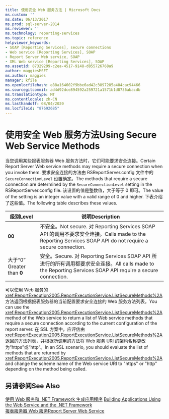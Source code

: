 ```yaml
---
title: 使用安全 Web 服务方法 | Microsoft Docs
ms.custom: ''
ms.date: 06/13/2017
ms.prod: sql-server-2014
ms.reviewer: ''
ms.technology: reporting-services
ms.topic: reference
helpviewer_keywords:
- SOAP [Reporting Services], secure connections
- Web service [Reporting Services], SOAP
- Report Server Web service, SOAP
- XML Web service [Reporting Services], SOAP
ms.assetid: 87329299-c2ea-4517-9148-d855726768a9
author: maggiesMSFT
ms.author: maggies
manager: kfile
ms.openlocfilehash: e88a164602f9bbe6ad42c3897285a484cac94466
ms.sourcegitcommit: ad4d92dce894592a259721a1571b1d8736abacdb
ms.translationtype: MT
ms.contentlocale: zh-CN
ms.lasthandoff: 08/04/2020
ms.locfileid: "87692685"
---
```

# <a name="using-secure-web-service-methods"></a><span data-ttu-id="b2cba-102">使用安全 Web 服务方法</span><span class="sxs-lookup"><span data-stu-id="b2cba-102">Using Secure Web Service Methods</span></span>
  <span data-ttu-id="b2cba-103">当您调用某些报表服务器 Web 服务方法时，它们可能要求安全连接。</span><span class="sxs-lookup"><span data-stu-id="b2cba-103">Certain Report Server Web service methods may require a secure connection when you invoke them.</span></span> <span data-ttu-id="b2cba-104">要求安全连接的方法由 RSReportServer.config 文件中的 `SecureConnectionLevel` 设置确定。</span><span class="sxs-lookup"><span data-stu-id="b2cba-104">The methods that require a secure connection are determined by the `SecureConnectionLevel` setting in the RSReportServer.config file.</span></span> <span data-ttu-id="b2cba-105">该设置的值是整数值，大于等于 0 即可。</span><span class="sxs-lookup"><span data-stu-id="b2cba-105">The value of the setting is an integer value with a valid range of 0 and higher.</span></span> <span data-ttu-id="b2cba-106">下表介绍了这些值。</span><span class="sxs-lookup"><span data-stu-id="b2cba-106">The following table describes these values.</span></span>  
  
|<span data-ttu-id="b2cba-107">级别</span><span class="sxs-lookup"><span data-stu-id="b2cba-107">Level</span></span>|<span data-ttu-id="b2cba-108">说明</span><span class="sxs-lookup"><span data-stu-id="b2cba-108">Description</span></span>|  
|-----------|-----------------|  
|<span data-ttu-id="b2cba-109">**0**</span><span class="sxs-lookup"><span data-stu-id="b2cba-109">**0**</span></span>|<span data-ttu-id="b2cba-110">不安全。</span><span class="sxs-lookup"><span data-stu-id="b2cba-110">Not secure.</span></span> <span data-ttu-id="b2cba-111">对 Reporting Services SOAP API 的调用不要求安全连接。</span><span class="sxs-lookup"><span data-stu-id="b2cba-111">Calls made to the Reporting Services SOAP API do not require a secure connection.</span></span>|  
|<span data-ttu-id="b2cba-112">大于“0” </span><span class="sxs-lookup"><span data-stu-id="b2cba-112">Greater than **0**</span></span>|<span data-ttu-id="b2cba-113">安全。</span><span class="sxs-lookup"><span data-stu-id="b2cba-113">Secure.</span></span> <span data-ttu-id="b2cba-114">对 Reporting Services SOAP API 所进行的所有调用都要求安全连接。</span><span class="sxs-lookup"><span data-stu-id="b2cba-114">All calls made to the Reporting Services SOAP API require a secure connection.</span></span>|  
  
 <span data-ttu-id="b2cba-115">可以使用 Web 服务的 <xref:ReportExecution2005.ReportExecutionService.ListSecureMethods%2A> 方法返回根据报表服务器的当前配置要求安全连接的 Web 服务方法列表。</span><span class="sxs-lookup"><span data-stu-id="b2cba-115">You can use the <xref:ReportExecution2005.ReportExecutionService.ListSecureMethods%2A> method of the Web service to return a list of Web service methods that require a secure connection according to the current configuration of the report server.</span></span> <span data-ttu-id="b2cba-116">在 SSL 方案中，应评估由 <xref:ReportExecution2005.ReportExecutionService.ListSecureMethods%2A> 返回的方法列表，并根据所调用的方法将 Web 服务 URI 的架构名称更改为“https”或“http”。</span><span class="sxs-lookup"><span data-stu-id="b2cba-116">In an SSL scenario, you should evaluate the list of methods that are returned by <xref:ReportExecution2005.ReportExecutionService.ListSecureMethods%2A> and change the scheme name of the Web service URI to "https" or "http" depending on the method being called.</span></span>  
  
## <a name="see-also"></a><span data-ttu-id="b2cba-117">另请参阅</span><span class="sxs-lookup"><span data-stu-id="b2cba-117">See Also</span></span>  
 <span data-ttu-id="b2cba-118">[使用 Web 服务和 .NET Framework 生成应用程序](building-applications-using-the-web-service-and-the-net-framework.md) </span><span class="sxs-lookup"><span data-stu-id="b2cba-118">[Building Applications Using the Web Service and the .NET Framework](building-applications-using-the-web-service-and-the-net-framework.md) </span></span>  
 [<span data-ttu-id="b2cba-119">报表服务器 Web 服务</span><span class="sxs-lookup"><span data-stu-id="b2cba-119">Report Server Web Service</span></span>](../report-server-web-service.md)  
  
  
